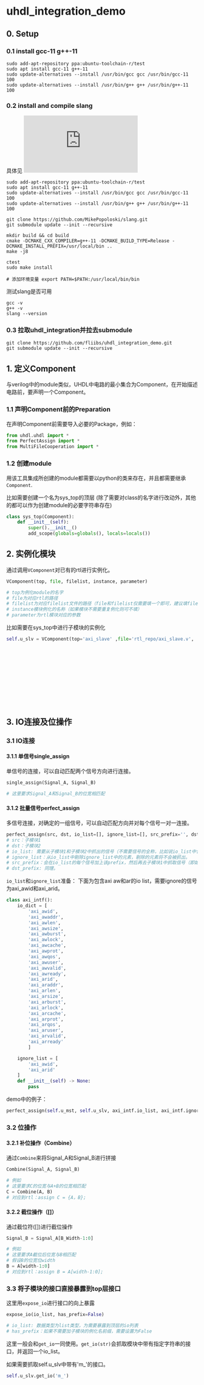 # uhdl_integration_demo

## 0. Setup
### 0.1 install gcc-11 g++-11
```shell
sudo add-apt-repository ppa:ubuntu-toolchain-r/test
sudo apt install gcc-11 g++-11
sudo update-alternatives --install /usr/bin/gcc gcc /usr/bin/gcc-11 100
sudo update-alternatives --install /usr/bin/g++ g++ /usr/bin/g++-11 100
```

### 0.2 install and compile slang
具体见 ![sv-lang](https://sv-lang.com/building.html)
```shell
sudo add-apt-repository ppa:ubuntu-toolchain-r/test
sudo apt install gcc-11 g++-11
sudo update-alternatives --install /usr/bin/gcc gcc /usr/bin/gcc-11 100
sudo update-alternatives --install /usr/bin/g++ g++ /usr/bin/g++-11 100

git clone https://github.com/MikePopoloski/slang.git
git submodule update --init --recursive

mkdir build && cd build
cmake -DCMAKE_CXX_COMPILER=g++-11 -DCMAKE_BUILD_TYPE=Release -DCMAKE_INSTALL_PREFIX=/usr/local/bin ..
make -j8

ctest
sudo make install

# 添加环境变量 export PATH=$PATH:/usr/local/bin/bin
```

测试slang是否可用
```shell
gcc -v 
g++ -v
slang --version
```

### 0.3 拉取uhdl_integration并拉去submodule
```shell
git clone https://github.com/fliibs/uhdl_integration_demo.git
git submodule update --init --recursive
```

## 1. 定义Component
与verilog中的module类似，UHDL中电路的最小集合为Component，在开始描述电路前，要声明一个Component。

### 1.1 声明Component前的Preparation
在声明Component前需要导入必要的Package，例如：

```python
from uhdl.uhdl import *
from PerfectAssign import *
from MultiFileCooperation import *
```

### 1.2 创建module
用该工具集成所创建的module都需要以python的类来存在，并且都需要继承```Component```.

比如需要创建一个名为sys_top的顶层 (除了需要对class的名字进行改动外，其他的都可以作为创建module的必要字符串存在)
```python
class sys_top(Component):
    def __init__(self):
        super().__init__()
        add_scope(globals=globals(), locals=locals())
```

## 2. 实例化模块
通过调用```VComponent```对已有的rtl进行实例化。

```python
VComponent(top, file, filelist, instance, parameter)

# top为例化module的名字
# file为对应rtl的路径
# filelist为对应filelist文件的路径（file和filelist仅需要填一个即可，建议填file）
# instance模块例化的名称（如果模块不需要重复例化则可不填）
# parameter为rtl模块对应的参数
```

比如需要在sys_top中进行子模块的实例化
```python
self.u_slv = VComponent(top='axi_slave' ,file='rtl_repo/axi_slave.v',   DATA_WIDTH=32, \
                                                                                AWADDR_WIDTH=32, \
                                                                                ARADDR_WIDTH=32, \
                                                                                AWID_WIDTH=7, \
                                                                                BID_WIDTH=7, \
                                                                                ARID_WIDTH=7, \
                                                                                RID_WIDTH=7, \
                                                                                AWUSER_WIDTH=5, \
                                                                                WUSER_WIDTH=5, \
                                                                                BUSER_WIDTH=5, \
                                                                                ARUSER_WIDTH=5, \
                                                                                RUSER_WIDTH=5 )
```

## 3. IO连接及位操作
### 3.1 IO连接
#### 3.1.1 单信号single_assign
单信号的连接，可以自动匹配两个信号方向进行连接。
```python
single_assign(Signal_A, Signal_B)

# 这里要求Signal_A和Signal_B的位宽相匹配
```

#### 3.1.2 批量信号perfect_assign
多信号连接，对确定的一组信号，可以自动匹配方向并对每个信号一对一连接。
```python
perfect_assign(src, dst, io_list=[], ignore_list=[], src_prefix='', dst_prefix='')
# src：子模块1
# dst：子模块2
# io_list: 需要从子模块1和子模块2中抓出的信号（不需要信号的全称，比如说io_list中包含axi_awvalid,则会把子模块中带有'axi_awvalid'的信号抓出来进行连接）。
# ignore_list：从io_list中剔除ignore_list中的元素，剔除的元素将不会被抓出。
# src_prefix：会在io_list的每个信号加上该prefix，然后再去子模块1中抓取信号（即如果prefix为'm_'，则会抓取'm_axi_awvalid'信号）。
# dst_prefix: 同理。
```
```io_list```和```ignore_list```准备：
下面为包含axi aw和ar的io list，需要ignore的信号为axi_awid和axi_arid。
```python
class axi_intf():
    io_dict = [
        'axi_awid',     
        'axi_awaddr',   
        'axi_awlen',    
        'axi_awsize',   
        'axi_awburst',  
        'axi_awlock',   
        'axi_awcache',  
        'axi_awprot',   
        'axi_awqos',    
        'axi_awuser',   
        'axi_awvalid',  
        'axi_awready',  
        'axi_arid',         
        'axi_araddr',   
        'axi_arlen',    
        'axi_arsize',   
        'axi_arburst',  
        'axi_arlock',   
        'axi_arcache',  
        'axi_arprot',   
        'axi_arqos',    
        'axi_aruser',   
        'axi_arvalid',  
        'axi_arready'  
        ]

    ignore_list = [
        'axi_awid',
        'axi_arid'
    ]
    def __init__(self) -> None:
        pass
```

demo中的例子：
```python
perfect_assign(self.u_mst, self.u_slv, axi_intf.io_list, axi_intf.ignore_list, src_prefix='m_', dst_prefix='s_')
```


### 3.2 位操作
#### 3.2.1 补位操作（Combine）
通过```Combine```来将Signal_A和Signal_B进行拼接
```python
Combine(Signal_A, Signal_B)

# 例如
# 这里要求C的位宽与A+B的位宽相匹配
C = Combine(A, B)
# 对应到rtl：assign C = {A，B};
```

#### 3.2.2 截位操作（[]）
通过截位符([])进行截位操作
```python
Signal_B = Signal_A[B_Width-1:0]

# 例如
# 这里要求A截位后位宽与B相匹配
# 假设B的位宽位width
B = A[width-1:0]
# 对应到rtl：assign B = A[width-1:0];
```

### 3.3 将子模块的接口直接暴露到top层接口
这里用```expose_io```进行接口的向上暴露
```python
expose_io(io_list, has_prefix=False)

# io_list: 数据类型为list类型，为需要暴露到顶层的io列表
# has_prefix：如果不需要加子模块的例化名前缀，需要设置为False
```

这里一般会和```get_io```一同使用。```get_io(str)```会抓取模块中带有指定字符串的接口，并返回一个io_list。

如果需要抓取self.u_slv中带有'm_'的接口。
```python
self.u_slv.get_io('m_')
```




